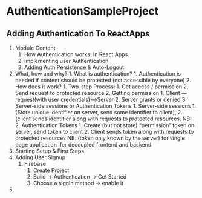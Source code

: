 # AuthenticationSampleProject
## Adding Authentication To ReactApps
1. Module Content 
    1. How Authentication works. In React Apps
    2. Implementing user Authentication 
    3. Adding Auth Persistence & Auto-Logout
2. What, how and why? 
        1. What is authentication?
            1. Authentication is needed if content should be protected (not accessible by everyone) 
        2. How does it work?
            1. Two-step Process:
                1. Get access / permission
                2. Send request to protected resource
            2. Getting permission
                1. Client —request(with user credentials)—>Server
                2. Server grants or denied
                3. Server-side sessions or Authentication Tokens
                    1. Server-side sessions 
                        1. (Store unique identifier on server, send some identifier to client),
                        2. (client sends identifier along with requests to protected resources. NB: 
                    2. Authentication Tokens 
                        1. Create (but not store) “permission” token on server, send token to client
                        2. Client sends token along with requests to protected resources NB: (token only known by the server) for single page application  for decoupled frontend and backend
3. Starting Setup & First Steps
4. Adding User Signup
    1. Firebase
        1. Create Project
        2. Build -> Authentication -> Get Started
        3. Choose a signIn method -> enable it
5. 
